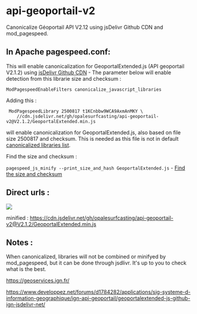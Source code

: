 # api-geoportail-v2


Canonicalize Géoportail API V2.12 using jsDelivr Github CDN and mod_pagespeed.

## In Apache pagespeed.conf:

This will enable canonicalization for GeoportalExtended.js (API geoportail V2.1.2) using [jsDelivr Github CDN](https://www.jsdelivr.com/feature) - The parameter below will enable detection from this librarie size and checksum :
```
ModPagespeedEnableFilters canonicalize_javascript_libraries
```
Adding this :
```
 ModPagespeedLibrary 2500817 t1KCnbbw9WCA9AxmAnMKY \
    //cdn.jsdelivr.net/gh/opalesurfcasting/api-geoportail-v2@V2.1.2/GeoportalExtended.min.js
```    
will enable canonicalization for GeoportalExtended.js, also based on file size 2500817 and checksum. This is needed as this file is not in default [canonicalized libraries list](https://github.com/pagespeed/mod_pagespeed/blob/master/net/instaweb/genfiles/conf/pagespeed_libraries.conf).

Find the size and checksum :

`pagespeed_js_minify --print_size_and_hash GeoportalExtended.js` - [Find the size and checksum](https://www.modpagespeed.com/doc/filter-canonicalize-js)

## Direct urls :

[![](https://data.jsdelivr.com/v1/package/gh/opalesurfcasting/api-geoportail-v2/badge)](https://www.jsdelivr.com/package/gh/opalesurfcasting/api-geoportail-v2)

minified : https://cdn.jsdelivr.net/gh/opalesurfcasting/api-geoportail-v2@V2.1.2/GeoportalExtended.min.js

## Notes :

When canonicalized, libraries will not be combined or minifyed by mod_pagespeed, but it can be done through jsdlivr. It's up to you to check what is the best.

https://geoservices.ign.fr/

https://www.developpez.net/forums/d1784282/applications/sig-systeme-d-information-geographique/ign-api-geoportail/geoportalextended-js-github-ign-jsdelivr-net/
